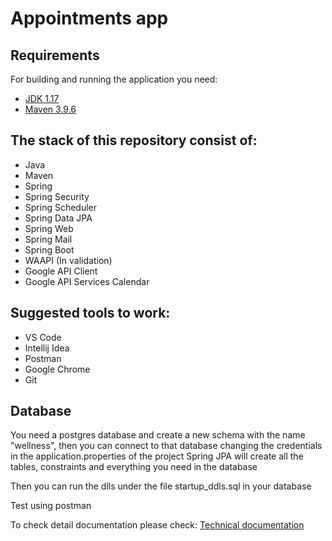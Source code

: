 
# Appointments app

## Requirements

For building and running the application you need:

- [JDK 1.17](https://www.oracle.com/java/technologies/javase/jdk17-archive-downloads.html)
- [Maven 3.9.6](https://maven.apache.org/download.cgi)

## The stack of this repository consist of:
- Java
- Maven
- Spring
- Spring Security
- Spring Scheduler
- Spring Data JPA
- Spring Web
- Spring Mail
- Spring Boot
- WAAPI (In validation)
- Google API Client
- Google API Services Calendar

##  Suggested tools to work:
 - VS Code
- Intellij Idea
- Postman
- Google Chrome
- Git

## Database
You need a postgres database and create a new schema with the name "wellness", then you can connect to that database changing the credentials in the application.properties of the project
Spring JPA will create all the tables, constraints and everything you need in the database

Then you can run the dlls under the file startup_ddls.sql in your database 

Test using postman

To check detail documentation please check: [Technical documentation](https://docs.google.com/document/d/1pmlDajWRoGHrb9dicK_BJGJzZ7TmyjfCQfXCTsnivYE/edit)

